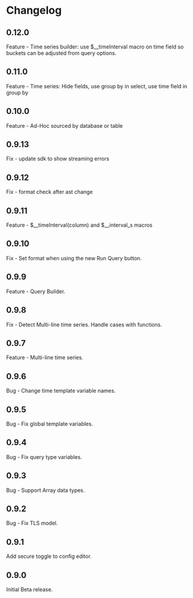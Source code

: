 # Changelog

## 0.12.0

Feature - Time series builder: use $__timeInterval macro on time field so buckets can be adjusted from query options.

## 0.11.0

Feature - Time series: Hide fields, use group by in select, use time field in group by

## 0.10.0

Feature - Ad-Hoc sourced by database or table

## 0.9.13

Fix - update sdk to show streaming errors

## 0.9.12

Fix - format check after ast change

## 0.9.11

Feature - $__timeInterval(column) and $__interval_s macros

## 0.9.10

Fix - Set format when using the new Run Query button.

## 0.9.9

Feature - Query Builder.

## 0.9.8

Fix - Detect Multi-line time series. Handle cases with functions.

## 0.9.7

Feature - Multi-line time series.

## 0.9.6

Bug - Change time template variable names.

## 0.9.5

Bug - Fix global template variables.

## 0.9.4

Bug - Fix query type variables.

## 0.9.3

Bug - Support Array data types.

## 0.9.2

Bug - Fix TLS model.

## 0.9.1

Add secure toggle to config editor.

## 0.9.0

Initial Beta release.

